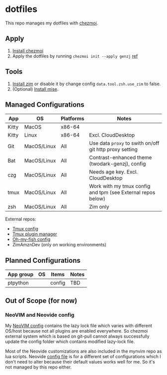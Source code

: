 # dotfiles

This repo manages my dotfiles with [chezmoi](https://www.chezmoi.io/).

## Apply

1. [Install chezmoi](https://www.chezmoi.io/install/)
1. Apply the dotfiles by running `chezmoi init --apply genzj` [ref](https://www.chezmoi.io/reference/commands/init/)

## Tools

1. [Install zim](https://zimfw.sh/docs/install/) or disable it by change config `data.tool.zsh.use_zim` to false.
1. (Optional) [Install mise](https://mise.jdx.dev/getting-started.html).

## Managed Configurations

| App           | OS             | Platforms      | Notes          |
|-------------- | -------------- | -------------- | -------------- |
| Kitty         | MacOS          | x86-64         |                |
| Kitty         | Linux          | x86-64         | Excl. CloudDesktop |
| Git           | MacOS/Linux    | All            | Use data `proxy` to swith on/off git http proxy setting |
| Bat           | MacOS/Linux    | All            | Contrast-enhanced theme (twodark-genzj), config |
| czg           | MacOS/Linux    | All            | Needs age key. Excl. CloudDesktop |
| tmux          | MacOS/Linux    | All            | Work with my tmux config and tpm (see External repos below) |
| zsh           | MacOS/Linux    | All            | Zim only |

External repos:

* [Tmux config](https://github.com/genzj/tmux-myconf)
* [Tmux plugin manager](https://github.com/tmux-plugins/tpm)
* [Oh-my-fish config](https://github.com/genzj/my-omf-config)
* ZimAmznDev (only on working environments)

## Planned Configurations

| App group     | OS             | Items                    | Notes          |
|-------------- | -------------- | ------------------------ | -------------- |
| ptpython      |                | config                   | TBD            |

## Out of Scope (for now)

### NeoVIM and Neovide config

My [NeoVIM config](https://github.com/genzj/mynvim) contains the lazy lock file
which varies with different OS/host because not all plugins are enabled
everywhere. So chezmoi external system which is based on git-pull cannot always
successfully update the config folder which contains modified lazy-lock file.

Most of the Neovide customizations are also included in the mynvim repo as lua
scripts. Neovide [config file](https://neovide.dev/config-file.html) is for a
different set of configurations which I don't need to alter because their
default values works well for me. So it's not managed by this repo either.
